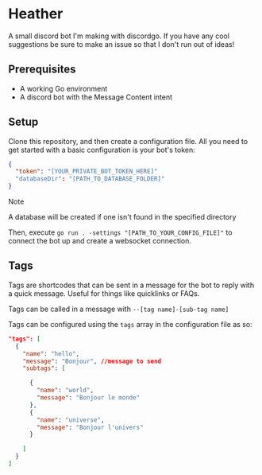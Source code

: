 # Heather
A small discord bot I'm making with discordgo. If you have any cool suggestions be sure to make an issue so that I don't run out of ideas!

## Prerequisites
- A working Go environment
- A discord bot with the Message Content intent

## Setup
Clone this repository, and then create a configuration file. All you need to get started with a basic configuration is your bot's token:
```json
{
  "token": "[YOUR_PRIVATE_BOT_TOKEN_HERE]"
  "databaseDir": "[PATH_TO_DATABASE_FOLDER]"
}
```
> [!NOTE]  
> A database will be created if one isn't found in the specified directory

Then, execute `go run . -settings "[PATH_TO_YOUR_CONFIG_FILE]"` to connect the bot up and create a websocket connection.

## Tags
Tags are shortcodes that can be sent in a message for the bot to reply with a quick message. Useful for things like quicklinks or FAQs.

Tags can be called in a message with `--[tag name]-[sub-tag name]`

Tags can be configured using the `tags` array in the configuration file as so:

```json
"tags": [
  {
    "name": "hello",
    "message": "Bonjour", //message to send
    "subtags": [

      {
        "name": "world",
        "message": "Bonjour le monde"
      },
      {
        "name": "universe",
        "message": "Bonjour l'univers"
      }

    ]
  }
]
```

